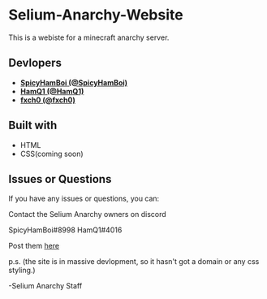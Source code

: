 # Selium-Anarchy-Website
This is a webiste for a minecraft anarchy server.

## Devlopers
* **[SpicyHamBoi (@SpicyHamBoi)](https://github.com/SpicyHamBoi)** 
* **[HamQ1 (@HamQ1)](https://github.com/HamQ1)**
* **[fxch0 (@fxch0)](https://github.com/fxch0)**

## Built with
* HTML
* CSS(coming soon)

## Issues or Questions

If you have any issues or questions, you can:

Contact the Selium Anarchy owners on discord

SpicyHamBoi#8998 HamQ1#4016

Post them [here](https://github.com/SpicyHamBoi/Selium-Anarchy-Website/issues)

p.s. (the site is in massive devlopment, so it hasn't got a domain or any css styling.)

-Selium Anarchy Staff
